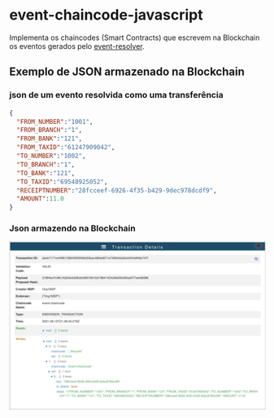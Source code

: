 # event-chaincode-javascript
Implementa os chaincodes (Smart Contracts) que escrevem na Blockchain os eventos gerados pelo [event-resolver](../event-resolver).

## Exemplo de JSON armazenado na Blockchain 

### json de um evento resolvida como uma transferência
```json
{
  "FROM_NUMBER":"1001",
  "FROM_BRANCH":"1",
  "FROM_BANK":"121",
  "FROM_TAXID":"61247909042",
  "TO_NUMBER":"1002",
  "TO_BRANCH":"1",
  "TO_BANK":"121",
  "TO_TAXID":"69548925052",
  "RECEIPTNUMBER":"28fcceef-6926-4f35-b429-9dec978dcdf9",
  "AMOUNT":11.0
}
```

### Json armazendo na Blockchain
![alt text](../documentation/transfer_example_explorer.png)